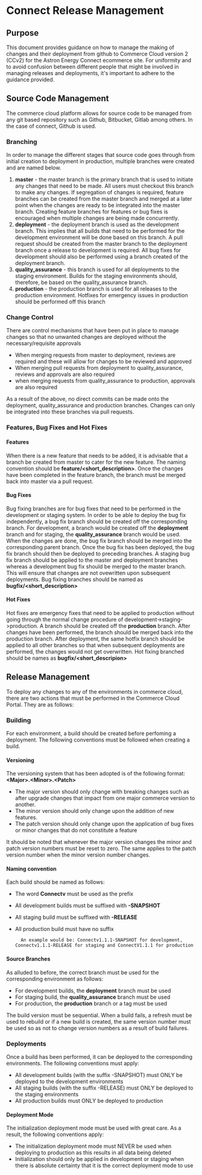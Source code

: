 # Connect Release Management

## Purpose
This document provides guidance on how to manage the making of changes and their deployment from github to Commerce Cloud version 2 (CCv2) for the Astron Energy Connect ecommerce site. For uniformity and to avoid confusion between different people that might be involved in managing releases and deployments, it's important to adhere to the guidance provided. 

## Source Code Management
The commerce cloud platform allows for source code to be managed from any git based repository such as Github, Bitbucket, Gitlab among others. In the case of connect, Github is used. 

### Branching 
In order to manage the different stages that source code goes through from initial creation to deployment in production, multiple branches were created and are named below. 

 1. **master** - the master branch is the primary branch that is used to initiate any changes that need to be made. All users must checkout this branch to make any changes. If segregation of changes is required, feature branches can be created from the master branch and merged at a later point when the changes are ready to be integrated into the master branch. Creating feature branches for features or bug fixes is encouraged when multiple changes are being made concurrently. 
 2. **deployment** - the deployment branch is used as the development branch. This implies that all builds that need to be performed for the development environment will be done based on this branch. A pull request should be created from the master branch to the deployment branch once a release to development is required. All bug fixes for development should also be performed using a branch created of the deployment branch. 
 3. **quality_assurance** - this branch is used for all deployments to the staging environment. Builds for the staging environments should, therefore, be based on the quality_assurance branch. 
 4. **production** - the production branch is used for all releases to the production environment. Hotfixes for emergency issues in production should be performed off this branch

### Change Control
There are control mechanisms that have been put in place to manage changes so that no unwanted changes are deployed without the necessary/requisite approvals

-	When merging requests from master to deployment, reviews are required and these will allow for changes to be reviewed and approved 
-	When merging pull requests from deployment to quality_assurance, reviews and approvals are also required 
-	when merging requests from quality_assurance to production, approvals are also required

As a result of the above, no direct commits can be made onto the deployment, quality_assurance and production branches. Changes can only be integrated into these branches via pull requests. 

### Features, Bug Fixes and Hot Fixes
#### Features
When there is a new feature that needs to be added, it is advisable that a branch be created from master to cater for the new feature. The naming convention should be **feature/<short_description>**. Once the changes have been completed in the feature branch, the branch must be merged back into master via a pull request. 

#### Bug Fixes
Bug fixing branches are for bug fixes that need to be performed in the development or staging system. In order to be able to deploy the bug fix independently, a bug fix branch should be created off the corresponding branch. For development, a branch would be created off the **deployment** branch and for staging, the **quality_assurance** branch would be used.  When the changes are done, the bug fix branch should be merged into the corresponding parent branch. Once the bug fix has been deployed, the bug fix branch should then be deployed to preceding branches. A staging bug fix branch should be applied to the master and deployment branches whereas a development bug fix should be merged to the master branch. This will ensure that changes are not ovewritten upon subsequent deployments. Bug fixing branches should be named as **bugfix/<short_description>**
#### Hot Fixes
Hot fixes are emergency fixes that need to be applied to production without going through the normal change procedure of development->staging->production. A branch should be created off the **production** branch. After changes have been performed, the branch should be merged back into the production branch. After deployment, the same hotfix branch should be applied to all other branches so that when subsequent deployments are performed, the changes would not get overwritten. Hot fixing branched should be names as **bugfix/<short_descripion>**

## Release Management
To deploy any changes to any of the environments in commerce cloud, there are two actions that must be performed in the Commerce Cloud Portal.  They are as follows:

### Building 
For each environment, a build should be created before perfoming a deployment. The following conventions must be followed when creating a build. 
	
#### Versioning 
 The versioning system that has been adopted is of the following format: **\<Major>.\<Minor>.\<Patch>**
	 
 - The major version should only change with breaking changes such as after upgrade changes that impact from one major commerce version to another. 
 - The minor version should only change upon the addition of new features. 
 - The patch version should only change upon the application of bug fixes or minor changes that do not constitute a feature
 
 It should be noted that whenever the major version changes the minor and patch version numbers must be reset to zero. The same applies to the patch version number when the minor version number changes. 
 
#### Naming convention 
Each build should be named as follows:
 - The word **Connectv** must be used as the prefix
 - All development builds must be suffixed with **-SNAPSHOT**
 - All staging build must be suffixed with **-RELEASE** 
 - All production build must have no suffix
 
		 An example would be: Connectv1.1.1-SNAPSHOT for development, Connectv1.1.1-RELEASE for staging and ConnectV1.1.1 for production

#### Source Branches
As alluded to before, the correct branch must be used for the corresponding environment as follows:

 - For development builds, the **deployment** branch must be used
 - For staging build, the **quality_assurance** branch must be used 
 - For production, the **production** branch or a tag must be used

The build version must be sequential. When a build fails, a refresh must be used to rebuild or if a new build is created, the same version number must be used so as not to change version numbers as a result of build failures. 

### Deployments
Once a build has been performed, it can be deployed to the corresponding environments. The following conventions must apply:
- All development builds (with the suffix -SNAPSHOT) must ONLY be deployed to the development environments
- All staging builds (with the suffix -RELEASE) must ONLY be deployed to the staging environments
- All production builds must ONLY be deployed to production 

#### Deployment Mode
The initialization deployment mode must be used with great care. As a result, the following conventions apply:

- The initialization deployment mode must NEVER be used when deploying to production as this results in all data being deleted
- Initialization should only be applied in development or staging when there is absolute certainty that it is the correct deployment mode to use
	 

<!--stackedit_data:
eyJoaXN0b3J5IjpbMTM3MjI1MTk1NiwtMTAyMTkwNzIzNSwxNj
M2NDg3NzMsLTI0MTgyOTAwNywxMjE4ODY0MjYwLDExMTYwNDI5
MDZdfQ==
-->